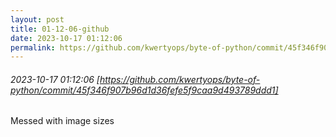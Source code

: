 ```yaml
---
layout: post
title: 01-12-06-github
date: 2023-10-17 01:12:06
permalink: https://github.com/kwertyops/byte-of-python/commit/45f346f907b96d1d36fefe5f9caa9d493789ddd1
---
```


###### 2023-10-17 01:12:06 [https://github.com/kwertyops/byte-of-python/commit/45f346f907b96d1d36fefe5f9caa9d493789ddd1]
Messed with image sizes
